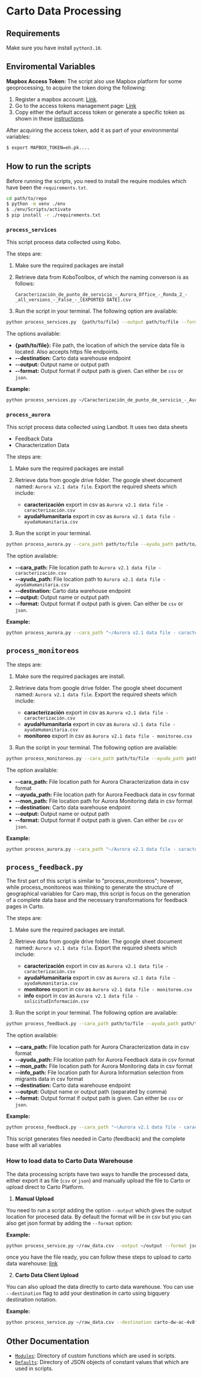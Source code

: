 # Carto Data Processing

## Requirements

Make sure you have install `python3.10`.

## Enviromental Variables

**Mapbox Access Token:**
The script also use Mapbox platform for some geoprocessing, to acquire the token doing the following:

1. Register a mapbox account: [Link](https://account.mapbox.com/auth/signup/).
2. Go to the access tokens management page: [Link](https://account.mapbox.com/access-tokens/)
3. Copy either the default access token or generate a specific token as shown in these [instructions](https://docs.mapbox.com/help/getting-started/access-tokens/).

After acquiring the access token, add it as part of your environmental variables:

```Bash
$ export MAPBOX_TOKEN=eh.pk....
```

## How to run the scripts

Before running the scripts, you need to install the require modules which have been the `requirements.txt`.

```Bash
cd path/to/repo
$ python -m venv ./env
$ ./env/Scripts/activate
$ pip install -r ./requirements.txt
```

### `process_services`

This script process data collected using Kobo.

The steps are:

1. Make sure the required packages are install
2. Retrieve data from KoboToolbox, of which the naming converson is as follows:

   `Caracterización_de_punto_de_servicio_-_Aurora_Office_-_Ronda_2_-_all_versions_-_False_-_[EXPORTED DATE].csv`

3. Run the script in your terminal. The following option are available:

```Bash
python process_services.py  {path/to/file} --output path/to/file --format csv
```

The options available:

- **{path/to/file}:** File path, the location of which the service data file is located. Also accepts https file endpoints.
- **--destination:** Carto data warehouse endpoint
- **--output:** Output name or output path
- **--format:** Output format if output path is given. Can either be `csv` or `json`.

**Example:**

```Bash
python process_services.py ~/Caracterización_de_punto_de_servicio_-_Aurora_Office_-_Ronda_2_-_all_versions_-_False_-_2023-11-28-13-59-47.csv --output ~/output --format csv
```

### `process_aurora`

This script process data collected using Landbot. It uses two data sheets

- Feedback Data
- Characterization Data

The steps are:

1. Make sure the required packages are install
2. Retrieve data from google drive folder. The google sheet document named: `Aurora v2.1 data file`. Export the required sheets which include:

   - **caracterización** export in csv as `Aurora v2.1 data file - caracterización.csv`
   - **ayudaHumanitaria** export in csv as `Aurora v2.1 data file - ayudaHumanitaria.csv`

3. Run the script in your terminal.

```Bash
python process_aurora.py --cara_path path/to/file --ayuda_path path/to/file --output path/to/file --format csv
```

The option available:

- **--cara_path:** File location path to `Aurora v2.1 data file - caracterización.csv`
- **--ayuda_path:** File location path to `Aurora v2.1 data file - ayudaHumanitaria.csv`
- **--destination:** Carto data warehouse endpoint
- **--output:** Output name or output path
- **--format:** Output format if output path is given. Can either be `csv` or `json`.

**Example:**

```Bash
python process_aurora.py --cara_path "~/Aurora v2.1 data file - caracterización.csv" --ayuda_path "~/Aurora v2.1 data file - ayudaHumanitaria.csv" --output ~/aurora_round_2 --format csv
```

## `process_monitoreos`

The steps are:

1. Make sure the required packages are install.
2. Retrieve data from google drive folder. The google sheet document named: `Aurora v2.1 data file`. Export the required sheets which include:

   - **caracterización** export in csv as `Aurora v2.1 data file - caracterización.csv`
   - **ayudaHumanitaria** export in csv as `Aurora v2.1 data file - ayudaHumanitaria.csv`
   - **monitoreo** export in csv as `Aurora v2.1 data file - monitoreo.csv`

3. Run the script in your terminal. The following option are available:

```Bash
python process_monitoreos.py --cara_path path/to/file --ayuda_path path/to/file --mon_path path/to/file --output path/to/file --format csv
```

The option available:

- **--cara_path:** File location path for Aurora Characterization data in csv format
- **--ayuda_path:** File location path for Aurora Feedback data in csv format
- **--mon_path:** File location path for Aurora Monitoring data in csv format
- **--destination:** Carto data warehouse endpoint
- **--output:** Output name or output path
- **--format:** Output format if output path is given. Can either be `csv` or `json`.

**Example:**

```Bash
python process_aurora.py --cara_path "~/Aurora v2.1 data file - caracterización.csv" --ayuda_path "~/Aurora v2.1 data file - ayudaHumanitaria.csv" --mon_path "~/Aurora v2.1 data file - monitoreo.csv" --output "Carto_map" --format csv
```

## `process_feedback.py`

The first part of this script is similar to "process_monitoreos"; however, while process_monitoreos was thinking to generate the structure of geographical variables for Caro map, this script is focus on the generation of a complete data base and the necessary transformations for feedback pages in Carto.

The steps are:

1. Make sure the required packages are install.
2. Retrieve data from google drive folder. The google sheet document named: `Aurora v2.1 data file`. Export the required sheets which include:

   - **caracterización** export in csv as `Aurora v2.1 data file - caracterización.csv`
   - **ayudaHumanitaria** export in csv as `Aurora v2.1 data file - ayudaHumanitaria.csv`
   - **monitoreo** export in csv as `Aurora v2.1 data file - monitoreo.csv`
   - **info** export in csv as `Aurora v2.1 data file - solicitudInformación.csv`

3. Run the script in your terminal. The following option are available:

```Bash
python process_feedback.py --cara_path path/to/file --ayuda_path path/to/file --mon_path path/to/file --info_path path/to/file --output "~\feedback, ~\feedback_nna" --format csv
```

The option available:

- **--cara_path:** File location path for Aurora Characterization data in csv format
- **--ayuda_path:** File location path for Aurora Feedback data in csv format
- **--mon_path:** File location path for Aurora Monitoring data in csv format
- **--info_path:** File location path for Aurora Information selection from migrants data in csv format
- **--destination:** Carto data warehouse endpoint
- **--output:** Output name or output path (separated by comma)
- **--format:** Output format if output path is given. Can either be `csv` or `json`.

**Example:**

```Bash
python process_feedback.py --cara_path "~\Aurora v2.1 data file - caracterización.csv" --ayuda_path "~\Aurora v2.1 data file - ayudaHumanitaria.csv" --mon_path "~\Aurora v2.1 data file - monitoreo.csv" --info_path "~\Aurora v2.1 data file - solicitudInformación.csv" -  --output "~\feedback, ~\feedback_nna" --format csv
```

This script generates files needed in Carto (feedback) and the complete base with all variables

### How to load data to Carto Data Warehouse

The data processing scripts have two ways to handle the processed data, either export it as file (`csv` or `json`) and manually upload the file to Carto or upload direct to Carto Platform.

1. **Manual Upload**

You need to run a script adding the option `--output` which gives the output location for procesed data. By default the format will be in csv but you can also get json format by adding the `--format` option:

**Example:**

```Bash
python process_service.py ~/raw_data.csv --output ~/output --format json
```

once you have the file ready, you can follow these steps to upload to carto data warehouse: [link](https://docs.carto.com/carto-user-manual/data-explorer/importing-data#how-to-import-data)

2. **Carto Data Client Upload**

You can also upload the data directly to carto data warehouse. You can use `--destination` flag to add your destination in carto using bigquery destination notation.

**Example:**

```Bash
python process_service.py ~/raw_data.csv --destination carto-dw-ac-4v8fnfsh.shared.test
```

## Other Documentation

- [`Modules`](/modules/README.md): Directory of custom functions which are used in scripts.
- [`Defaults`](/defaults/README.md): Directory of JSON objects of constant values that which are used in scripts.
